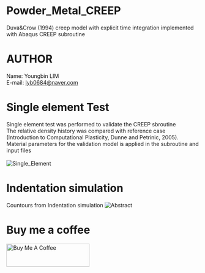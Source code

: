 # Powder_Metal_CREEP
Duva&amp;Crow (1994) creep model with explicit time integration implemented with Abaqus CREEP subroutine

# AUTHOR
Name: Youngbin LIM
<br>E-mail: lyb0684@naver.com<br>

# Single element Test
Single element test was performed to validate the CREEP sbroutine<br>
The relative density history was compared with reference case (Introduction to Computational Plasticity, Dunne and Petrinic, 2005).
Material parameters for the validation model is applied in the subroutine and input files<br><br>
![Single_Element](https://github.com/YB-LIM/Powder_Metal_CREEP/assets/105615106/312ab1fb-3758-4def-900a-0b6c2f22cd84)

# Indentation simulation
Countours from Indentation simulation 
![Abstract](https://github.com/YB-LIM/Powder_Metal_CREEP/assets/105615106/dd6e4ed1-e905-456a-ad1f-304b81bd759d)

# Buy me a coffee
<a href="https://www.buymeacoffee.com/lyb280199G" target="_blank"><img src="https://cdn.buymeacoffee.com/buttons/v2/default-yellow.png" alt="Buy Me A Coffee" style="height: 60px !important;width: 217px !important;" ></a><br>

